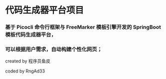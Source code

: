 # 代码生成器平台项目

### 基于 Picocli 命令行框架与 FreeMarker 模板引擎开发的 SpringBoot模板代码生成器平台，
### 可以根据用户需求，自动构建个性化网页；

created by 程序员鱼皮

coded by RngAd33